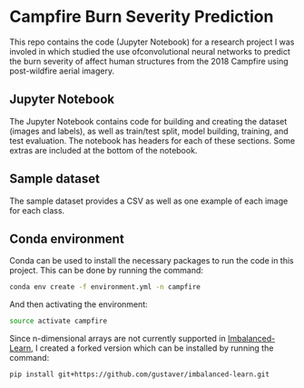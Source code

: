 # Campfire Burn Severity Prediction
This repo contains the code (Jupyter Notebook) for a research project I was involed in which studied
the use ofconvolutional neural networks to predict the burn severity of affect human structures from
the 2018 Campfire using post-wildfire aerial imagery. 

## Jupyter Notebook 
The Jupyter Notebook contains code for building and creating the dataset (images and labels), as
well as train/test split, model building, training, and test evaluation. The notebook has headers
for each of these sections. Some extras are included at the bottom of the notebook. 

## Sample dataset 
The sample dataset provides a CSV as well as one example of each image for each class. 

## Conda environment 
Conda can be used to install the necessary packages to run the code in this project. This can be
done by running the command: 
```bash
conda env create -f environment.yml -n campfire
```
And then activating the environment: 
```bash
source activate campfire
```
Since n-dimensional arrays are not currently supported in 
[Imbalanced-Learn](https://github.com/scikit-learn-contrib/imbalanced-learn), I created a forked
version which can be installed by running the command: 
```bash
pip install git+https://github.com/gustaver/imbalanced-learn.git
```
